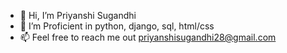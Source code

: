 - 👋 Hi, I’m Priyanshi Sugandhi
- 👀 I’m Proficient in python, django, sql, html/css
- 📫 Feel free to reach me out priyanshisugandhi28@gmail.com


<!---
Priyanshisug/Priyanshisug is a ✨ special ✨ repository because its `README.md` (this file) appears on your GitHub profile.
You can click the Preview link to take a look at your changes.
--->

